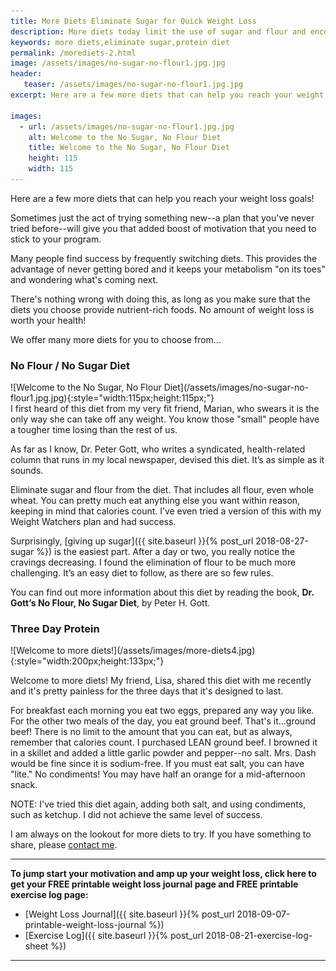 ```yaml
---
title: More Diets Eliminate Sugar for Quick Weight Loss
description: More diets today limit the use of sugar and flour and encourage healthy weight loss through high protein diets that keep you feeling full and energetic.
keywords: more diets,eliminate sugar,protein diet
permalink: /morediets-2.html
image: /assets/images/no-sugar-no-flour1.jpg.jpg
header:
   teaser: /assets/images/no-sugar-no-flour1.jpg.jpg
excerpt: Here are a few more diets that can help you reach your weight loss goals!

images:
  - url: /assets/images/no-sugar-no-flour1.jpg.jpg
    alt: Welcome to the No Sugar, No Flour Diet
    title: Welcome to the No Sugar, No Flour Diet
    height: 115
    width: 115
---
```


Here are a few more diets that can help you reach your weight loss goals!  

Sometimes just the act of trying something new--a plan that you've never tried before--will give you that added boost of motivation that you need to stick to your program.  

Many people find success by frequently switching diets. This provides the advantage of never getting bored and it keeps your metabolism "on its toes" and wondering what's coming next. 

There's nothing wrong with doing this, as long as you make sure that the diets you choose provide nutrient-rich foods. No amount of weight loss is worth your health! 

We offer many more diets for you to choose from...

### No Flour / No Sugar Diet
<div class="ImageBlock ImageBlockLeft" markdown="1">
![Welcome to the No Sugar, No Flour Diet](/assets/images/no-sugar-no-flour1.jpg.jpg){:style="width:115px;height:115px;"}
</div>
I first heard of this diet from my very fit friend, Marian, who swears it is the only way she can take off any weight. You know those "small" people have a tougher time losing than the rest of us. 

As far as I know, Dr. Peter Gott, who writes a syndicated, health-related column that runs in my local newspaper, devised this diet. It’s as simple as it sounds.

Eliminate sugar and flour from the diet. That includes all flour, even whole wheat. You can pretty much eat anything else you want within reason, keeping in mind that calories count. I’ve even tried a version of this with my Weight Watchers plan and had success.

Surprisingly, [giving up sugar]({{ site.baseurl }}{% post_url 2018-08-27-sugar %}) is the easiest part. After a day or two, you really notice the cravings decreasing. I found the elimination of flour to be much more challenging. It’s an easy diet to follow, as there are so few rules.  

You can find out more information about this diet by reading the book, __Dr. Gott’s No Flour, No Sugar Diet__, by Peter H. Gott.

### Three Day Protein 
<div class="ImageBlock ImageBlockRight" markdown="1">
![Welcome to more diets!](/assets/images/more-diets4.jpg){:style="width:200px;height:133px;"}
</div>

Welcome to more diets!
My friend, Lisa, shared this diet with me recently and it's pretty painless for the three days that it's designed to last. 

For breakfast each morning you eat two eggs, prepared any way you like. For the other two meals of the day, you eat ground beef. That's it...ground beef! There is no limit to the amount that you can eat, but as always, remember that calories count. I purchased LEAN ground beef. I browned it in a skillet and added a little garlic powder and pepper--no salt. Mrs. Dash would be fine since it is sodium-free. If you must eat salt, you can have "lite." No condiments!  You may have half an orange for a mid-afternoon snack.

NOTE:
I've tried this diet again, adding both salt, and using condiments, such as ketchup. I did not achieve the same level of success.

I am always on the lookout for more diets to try. If you have something to share, please [contact me](/contact-us). 

---
__To jump start your motivation and amp up your weight loss, click here to get your FREE printable weight loss journal page and FREE printable exercise log page:__

* [Weight Loss Journal]({{ site.baseurl }}{% post_url 2018-09-07-printable-weight-loss-journal %})
* [Exercise Log]({{ site.baseurl }}{% post_url 2018-08-21-exercise-log-sheet %})

---
